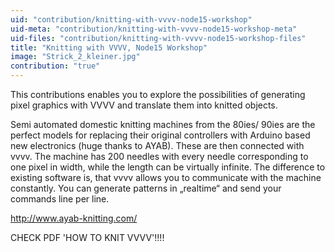 ```yaml
---
uid: "contribution/knitting-with-vvvv-node15-workshop"
uid-meta: "contribution/knitting-with-vvvv-node15-workshop-meta"
uid-files: "contribution/knitting-with-vvvv-node15-workshop-files"
title: "Knitting with VVVV, Node15 Workshop"
image: "Strick_2_kleiner.jpg"
contribution: "true"
---
```


This contributions enables you to explore the possibilities of generating pixel graphics with VVVV and translate them into knitted objects.

Semi automated domestic knitting machines from the 80ies/ 90ies are the perfect models for replacing their original controllers with Arduino based new electronics (huge thanks to AYAB). These are then connected with vvvv. The machine has 200 needles with every needle corresponding to one pixel in width, while the length can be virtually infinite. The difference to existing software is, that vvvv allows you to communicate with the machine constantly. You can generate patterns in „realtime“ and  send your commands line per line.

http://www.ayab-knitting.com/

CHECK PDF 'HOW TO KNIT VVVV'!!!!
